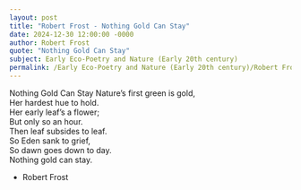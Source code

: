 ```yaml
---
layout: post
title: "Robert Frost - Nothing Gold Can Stay"
date: 2024-12-30 12:00:00 -0000
author: Robert Frost
quote: "Nothing Gold Can Stay"
subject: Early Eco-Poetry and Nature (Early 20th century)
permalink: /Early Eco-Poetry and Nature (Early 20th century)/Robert Frost/Robert Frost - Nothing Gold Can Stay
---
```


Nothing Gold Can Stay
Nature’s first green is gold,  
Her hardest hue to hold.  
Her early leaf’s a flower;  
But only so an hour.  
Then leaf subsides to leaf.  
So Eden sank to grief,  
So dawn goes down to day.  
Nothing gold can stay.

- Robert Frost
